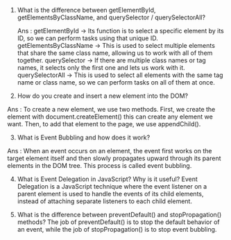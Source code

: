 1. What is the difference between getElementById, getElementsByClassName, and querySelector / querySelectorAll?

   Ans : getElementById → Its function is to select a specific element by its ID, so we can perform tasks using that unique ID.
   getElementsByClassName → This is used to select multiple elements that share the same class name, allowing us to work with all of them together.
   querySelector → If there are multiple class names or tag names, it selects only the first one and lets us work with it.
querySelectorAll → This is used to select all elements with the same tag name or class name, so we can perform tasks on all of them at once.

2. How do you create and insert a new element into the DOM?

Ans : To create a new element, we use two methods.
First, we create the element with document.createElement() this can create any element we want.
Then, to add that element to the page, we use appendChild().

3. What is Event Bubbling and how does it work?

Ans : When an event occurs on an element, the event first works on the target element itself and then slowly propagates upward through its parent elements in the DOM tree. This process is called event bubbling.

4. What is Event Delegation in JavaScript? Why is it useful?
Event Delegation is a JavaScript technique where the event listener on a parent element is used to handle the events of its child elements, instead of attaching separate listeners to each child element.

5. What is the difference between preventDefault() and stopPropagation() methods?
The job of preventDefault() is to stop the default behavior of an event, while the job of stopPropagation() is to stop event bubbling.